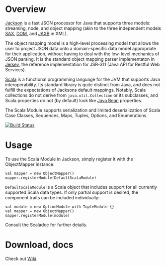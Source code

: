 # Overview

[Jackson][] is a fast JSON processor for Java that supports three models:
streaming, node, and object mapping (akin to the three independent models
[SAX][], [DOM][], and [JAXB][] in XML).

The object mapping model is a high-level processing model that allows the
user to project JSON data onto a domain-specific data model appropriate
for their application, without having to deal with the low-level mechanics
of JSON parsing. It is the standard object mapping parser implementaton
in [Jersey][], the reference implementation for JSR-311 (Java API for
Restful Web Services).

[Scala][] is a functional programming language for the JVM that supports
Java interoperability. Its standard library is quite distinct from Java,
and does not fulfill the expectations of Jacksons default mappings.
Notably, Scala collections do not derive from `java.util.Collection` or
its subclasses, and Scala properties do not (by default) look like [Java
Bean][] properties.

The Scala Module supports serialization and limited deserialization of
Scala Case Classes, Sequences, Maps, Tuples, Options, and Enumerations.

[![Build Status](https://fasterxml.ci.cloudbees.com/job/jackson-module-scala-master/badge/icon)](https://fasterxml.ci.cloudbees.com/job/jackson-module-scala-master/)

# Usage

To use the Scala Module in Jackson, simply register it with the
ObjectMapper instance:

    val mapper = new ObjectMapper()
    mapper.registerModule(DefaultScalaModule)

`DefaultScalaModule` is a Scala object that includes support for all
currently supported Scala data types. If only partial support is desired,
the component traits can be included individually:

    val module = new OptionModule with TupleModule {}
    val mapper = new ObjectMapper()
    mapper.registerModule(module)

Consult the Scaladoc for further details.

# Download, docs

Check out [Wiki].

[Jackson]: http://jackson.codehaus.org/
[SAX]: http://www.saxproject.org/
[DOM]: http://www.w3.org/TR/DOM-Level-3-Core/
[JAXB]: http://jaxb.java.net/
[Jersey]: http://jersey.java.net/
[Java Bean]: http://www.oracle.com/technetwork/java/javase/documentation/spec-136004.html
[Scala]: http://www.scala-lang.org/
[Wiki]: https://github.com/FasterXML/jackson-module-scala/wiki